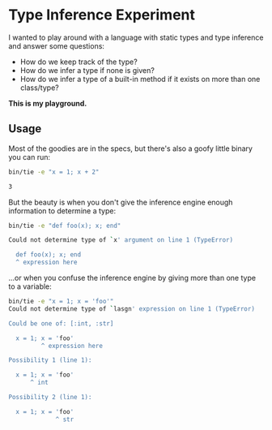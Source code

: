 # Type Inference Experiment

I wanted to play around with a language with static types and type inference
and answer some questions:

- How do we keep track of the type?
- How do we infer a type if none is given?
- How do we infer a type of a built-in method if it exists on more than one class/type?

**This is my playground.**

## Usage

Most of the goodies are in the specs, but there's also a goofy little
binary you can run:

```sh
bin/tie -e "x = 1; x + 2"

3
```

But the beauty is when you don't give the inference engine enough information
to determine a type:

```sh
bin/tie -e "def foo(x); x; end"

Could not determine type of `x' argument on line 1 (TypeError)

  def foo(x); x; end
  ^ expression here
```

...or when you confuse the inference engine by giving more than one type
to a variable:

```sh
bin/tie -e "x = 1; x = 'foo'"                                                                                   3.0.4p208
Could not determine type of `lasgn' expression on line 1 (TypeError)

Could be one of: [:int, :str]

  x = 1; x = 'foo'
         ^ expression here

Possibility 1 (line 1):

  x = 1; x = 'foo'
      ^ int

Possibility 2 (line 1):

  x = 1; x = 'foo'
             ^ str
```
